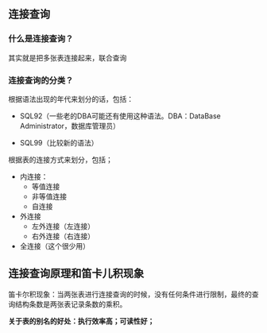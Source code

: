 ## 连接查询

### 什么是连接查询？

其实就是把多张表连接起来，联合查询

### 连接查询的分类？

根据语法出现的年代来划分的话，包括：

- SQL92（一些老的DBA可能还有使用这种语法。DBA：DataBase Administrator，数据库管理员）

- SQL99（比较新的语法）

根据表的连接方式来划分，包括；

- 内连接：
  - 等值连接
  - 非等值连接
  - 自连接
- 外连接
  - 左外连接（左连接）
  - 右外连接（右连接）
- 全连接（这个很少用）

## 连接查询原理和笛卡儿积现象

笛卡尔积现象：当两张表进行连接查询的时候，没有任何条件进行限制，最终的查询结构条数是两张表记录条数的乘积。

**关于表的别名的好处：执行效率高；可读性好；**